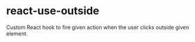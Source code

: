 # react-use-outside
Custom React hook to fire given action when the user clicks outside given element.
